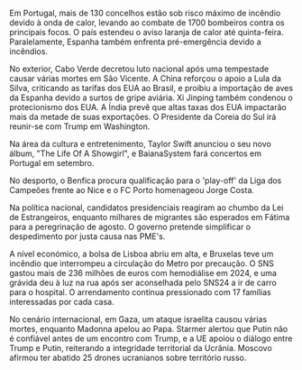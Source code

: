 Em Portugal, mais de 130 concelhos estão sob risco máximo de incêndio devido à onda de calor, levando ao combate de 1700 bombeiros contra os principais focos. O país estendeu o aviso laranja de calor até quinta-feira. Paralelamente, Espanha também enfrenta pré-emergência devido a incêndios.

No exterior, Cabo Verde decretou luto nacional após uma tempestade causar várias mortes em São Vicente. A China reforçou o apoio a Lula da Silva, criticando as tarifas dos EUA ao Brasil, e proibiu a importação de aves da Espanha devido a surtos de gripe aviária. Xi Jinping também condenou o protecionismo dos EUA. A Índia prevê que altas taxas dos EUA impactarão mais da metade de suas exportações. O Presidente da Coreia do Sul irá reunir-se com Trump em Washington.

Na área da cultura e entretenimento, Taylor Swift anunciou o seu novo álbum, "The Life Of A Showgirl", e BaianaSystem fará concertos em Portugal em setembro.

No desporto, o Benfica procura qualificação para o 'play-off' da Liga dos Campeões frente ao Nice e o FC Porto homenageou Jorge Costa.

Na política nacional, candidatos presidenciais reagiram ao chumbo da Lei de Estrangeiros, enquanto milhares de migrantes são esperados em Fátima para a peregrinação de agosto. O governo pretende simplificar o despedimento por justa causa nas PME's.

A nível económico, a bolsa de Lisboa abriu em alta, e Bruxelas teve um incêndio que interrompeu a circulação do Metro por precaução. O SNS gastou mais de 236 milhões de euros com hemodiálise em 2024, e uma grávida deu à luz na rua após ser aconselhada pelo SNS24 a ir de carro para o hospital. O arrendamento continua pressionado com 17 famílias interessadas por cada casa.

No cenário internacional, em Gaza, um ataque israelita causou várias mortes, enquanto Madonna apelou ao Papa. Starmer alertou que Putin não é confiável antes de um encontro com Trump, e a UE apoiou o diálogo entre Trump e Putin, reiterando a integridade territorial da Ucrânia. Moscovo afirmou ter abatido 25 drones ucranianos sobre território russo.